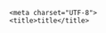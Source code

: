 <script type="text/javascript">
    var CPABUILDSETTINGS={"it":830780,"key":"18944"};
  </script>
  <script src="https://cpabuild.com/public/external/locker.js"></script>
<html>
  <head> 
    
    
    <meta charset="UTF-8">
    <title>title</title>
  </head>
  <body>
 </body>
</html>
